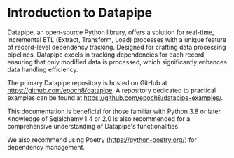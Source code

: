 # Introduction to Datapipe

Datapipe, an open-source Python library, offers a solution for real-time, incremental ETL (Extract, Transform, Load) processes with a unique feature of record-level dependency tracking. Designed for crafting data processing pipelines, Datapipe excels in tracking dependencies for each record, ensuring that only modified data is processed, which significantly enhances data handling efficiency.

The primary Datapipe repository is hosted on GitHub at https://github.com/epoch8/datapipe. 
A repository dedicated to practical examples can be found at https://github.com/epoch8/datapipe-examples/.

This documentation is beneficial for those familiar with Python 3.8 or later. Knowledge of Sqlalchemy 1.4 or 2.0 is also recommended for a comprehensive understanding of Datapipe's functionalities.

We also recommend using Poetry (https://python-poetry.org/) for dependency management.
